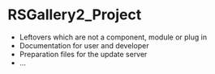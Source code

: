 # RSGallery2_Project

* Leftovers which are not a component, module or plug in 
* Documentation for user and developer
* Preparation files for the update server
* ...
 